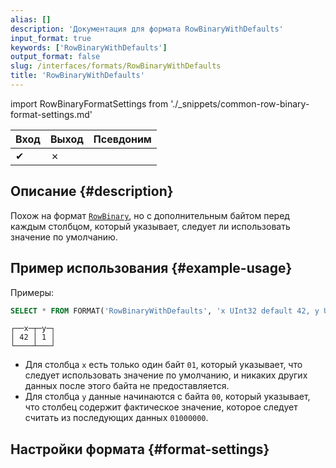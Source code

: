 ```yaml
---
alias: []
description: 'Документация для формата RowBinaryWithDefaults'
input_format: true
keywords: ['RowBinaryWithDefaults']
output_format: false
slug: /interfaces/formats/RowBinaryWithDefaults
title: 'RowBinaryWithDefaults'
---
```


import RowBinaryFormatSettings from './_snippets/common-row-binary-format-settings.md'

| Вход | Выход | Псевдоним |
|-------|--------|-------|
| ✔     | ✗      |       |

## Описание {#description}

Похож на формат [`RowBinary`](./RowBinary.md), но с дополнительным байтом перед каждым столбцом, который указывает, следует ли использовать значение по умолчанию.

## Пример использования {#example-usage}

Примеры:

```sql title="Запрос"
SELECT * FROM FORMAT('RowBinaryWithDefaults', 'x UInt32 default 42, y UInt32', x'010001000000')
```
```response title="Ответ"
┌──x─┬─y─┐
│ 42 │ 1 │
└────┴───┘
```

- Для столбца `x` есть только один байт `01`, который указывает, что следует использовать значение по умолчанию, и никаких других данных после этого байта не предоставляется.
- Для столбца `y` данные начинаются с байта `00`, который указывает, что столбец содержит фактическое значение, которое следует считать из последующих данных `01000000`.

## Настройки формата {#format-settings}

<RowBinaryFormatSettings/>
